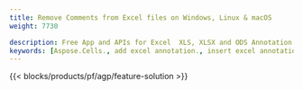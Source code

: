 ```yaml
---
title: Remove Comments from Excel files on Windows, Linux & macOS 
weight: 7730

description: Free App and APIs for Excel  XLS, XLSX and ODS Annotation & Comment management
keywords: [Aspose.Cells., add excel annotation., insert excel annotation., access excel annotation., remove excel annotation., delete excel annotation., add annotation in excel., insert annotation in excel., access annotation in excel., remove annotation in excel., delete annotation in excel]
---
```


{{< blocks/products/pf/agp/feature-solution >}} 

